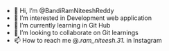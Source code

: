 - 👋 Hi, I’m @BandiRamNiteeshReddy
- 👀 I’m interested in Development web application
- 🌱 I’m currently learning in Git Hub
- 💞️ I’m looking to collaborate on Git learnings
- 📫 How to reach me @_.ram_niteesh.31._ in Instagram

<!---
BandiRamNiteeshReddy/BandiRamNiteeshReddy is a ✨ special ✨ repository because its `README.md` (this file) appears on your GitHub profile.
You can click the Preview link to take a look at your changes.
--->
